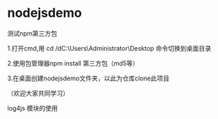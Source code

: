 # nodejsdemo
测试npm第三方包

1.打开cmd,用
cd /dC:\Users\Administrator\Desktop
命令切换到桌面目录

2.使用包管理器npm install 第三方包（md5等）

3.在桌面创建nodejsdemo文件夹，以此为仓库clone此项目

（欢迎大家共同学习）

log4js 模块的使用
